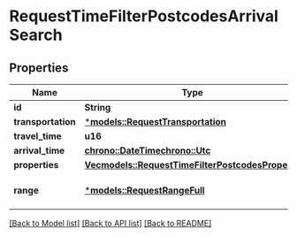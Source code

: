 # RequestTimeFilterPostcodesArrivalSearch

## Properties
Name | Type | Description | Notes
------------ | ------------- | ------------- | -------------
**id** | **String** |  | 
**transportation** | [***models::RequestTransportation**](RequestTransportation.md) |  | 
**travel_time** | **u16** |  | 
**arrival_time** | [**chrono::DateTime<chrono::Utc>**](DateTime.md) |  | 
**properties** | [**Vec<models::RequestTimeFilterPostcodesProperty>**](RequestTimeFilterPostcodesProperty.md) |  | 
**range** | [***models::RequestRangeFull**](RequestRangeFull.md) |  | [optional] [default to None]

[[Back to Model list]](../README.md#documentation-for-models) [[Back to API list]](../README.md#documentation-for-api-endpoints) [[Back to README]](../README.md)


